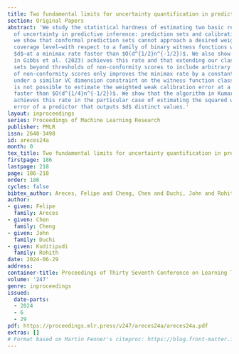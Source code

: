 ```yaml
---
title: Two fundamental limits for uncertainty quantification in predictive inference
section: Original Papers
abstract: 'We study the statistical hardness of estimating two basic representations
  of uncertainty in predictive inference: prediction sets and calibration error. First,
  we show that conformal prediction sets cannot approach a desired weighted conformal
  coverage level—with respect to a family of binary witness functions with VC dimension
  $d$—at a minimax rate faster than $O(d^{1/2}n^{-1/2})$. We also show that the algorithm
  in Gibbs et al. (2023) achieves this rate and that extending our class of conformal
  sets beyond thresholds of non-conformity scores to include arbitrary convex sets
  of non-conformity scores only improves the minimax rate by a constant factor. Then,
  under a similar VC dimension constraint on the witness function class, we show it
  is not possible to estimate the weighted weak calibration error at a minimax rate
  faster than $O(d^{1/4}n^{-1/2})$. We show that the algorithm in Kumar et al. (2019)
  achieves this rate in the particular case of estimating the squared weak calibration
  error of a predictor that outputs $d$ distinct values.'
layout: inproceedings
series: Proceedings of Machine Learning Research
publisher: PMLR
issn: 2640-3498
id: areces24a
month: 0
tex_title: Two fundamental limits for uncertainty quantification in predictive inference
firstpage: 186
lastpage: 218
page: 186-218
order: 186
cycles: false
bibtex_author: Areces, Felipe and Cheng, Chen and Duchi, John and Rohith, Kuditipudi
author:
- given: Felipe
  family: Areces
- given: Chen
  family: Cheng
- given: John
  family: Duchi
- given: Kuditipudi
  family: Rohith
date: 2024-06-29
address:
container-title: Proceedings of Thirty Seventh Conference on Learning Theory
volume: '247'
genre: inproceedings
issued:
  date-parts:
  - 2024
  - 6
  - 29
pdf: https://proceedings.mlr.press/v247/areces24a/areces24a.pdf
extras: []
# Format based on Martin Fenner's citeproc: https://blog.front-matter.io/posts/citeproc-yaml-for-bibliographies/
---
```


